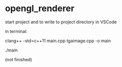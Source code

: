 # opengl_renderer
 
start project and to write to project directory in VSCode


in terminal:

clang++ -std=c++11 main.cpp tgaimage.cpp -o main

./main

(not finished)
